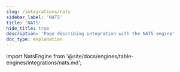 ```yaml
---
slug: /integrations/nats
sidebar_label: 'NATS'
title: 'NATS'
hide_title: true
description: 'Page describing integration with the NATS engine'
doc_type: explanation
---
```


import NatsEngine from '@site/docs/engines/table-engines/integrations/nats.md';

<NatsEngine/>
